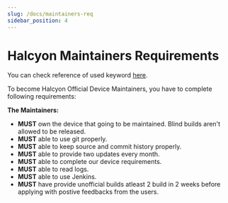 ```yaml
---
slug: /docs/maintainers-req
sidebar_position: 4
---
```

# Halcyon Maintainers Requirements

You can check reference of used keyword [here](https://datatracker.ietf.org/doc/html/rfc2119).

To become Halcyon Official Device Maintainers, you have to complete following requirements:

**The Maintainers:**
* **MUST** own the device that going to be maintained. Blind builds aren't allowed to be released.  
* **MUST** able to use git properly.  
* **MUST** able to keep source and commit history properly.  
* **MUST** able to provide two updates every month.  
* **MUST** able to complete our device requirements.  
* **MUST** able to read logs.  
* **MUST** able to use Jenkins.  
* **MUST** have provide unofficial builds atleast 2 build in 2 weeks before applying with postive feedbacks from the users.  